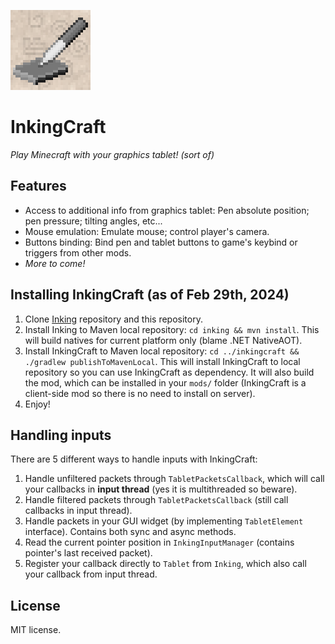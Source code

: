 ![InkingCraft Mod Icon](src/main/resources/assets/inkingcraft/icon.png)

# InkingCraft
_Play Minecraft with your graphics tablet! (sort of)_

## Features
- Access to additional info from graphics tablet: Pen absolute position; pen pressure; tilting angles, etc...
- Mouse emulation: Emulate mouse; control player's camera.
- Buttons binding: Bind pen and tablet buttons to game's keybind or triggers from other mods.
- _More to come!_

## Installing InkingCraft (as of Feb 29th, 2024)
1. Clone [Inking](https://github.com/nahkd123/inking) repository and this repository.
1. Install Inking to Maven local repository: `cd inking && mvn install`. This will build natives for current platform only (blame .NET NativeAOT).
1. Install InkingCraft to Maven local repository: `cd ../inkingcraft && ./gradlew publishToMavenLocal`. This will install InkingCraft to local repository so you can use InkingCraft as dependency. It will also build the mod, which can be installed in your `mods/` folder (InkingCraft is a client-side mod so there is no need to install on server).
1. Enjoy!

## Handling inputs
There are 5 different ways to handle inputs with InkingCraft:
1. Handle unfiltered packets through `TabletPacketsCallback`, which will call your callbacks in **input thread** (yes it is multithreaded so beware).
1. Handle filtered packets through `TabletPacketsCallback` (still call callbacks in input thread).
1. Handle packets in your GUI widget (by implementing `TabletElement` interface). Contains both sync and async methods.
1. Read the current pointer position in `InkingInputManager` (contains pointer's last received packet).
1. Register your callback directly to `Tablet` from `Inking`, which also call your callback from input thread.

## License
MIT license.